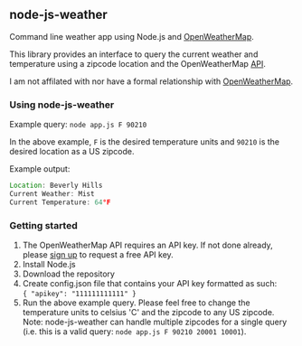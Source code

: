 ## node-js-weather
Command line weather app using Node.js and [OpenWeatherMap](http://openweathermap.org/).

This library provides an interface to query the current weather and temperature using a zipcode location and the OpenWeatherMap [API](http://openweathermap.org/current).

I am not affilated with nor have a formal relationship with [OpenWeatherMap](http://openweathermap.org/).

### Using node-js-weather

Example query: `node app.js F 90210` 

In the above example, `F` is the desired temperature units and `90210` is the desired location as a US zipcode.

Example output:  
```javascript
Location: Beverly Hills    
Current Weather: Mist  
Current Temperature: 64°F
```

### Getting started

1. The OpenWeatherMap API requires an API key. If not done already, please [sign up](https://home.openweathermap.org/users/sign_up) to request a free API key.
2. Install Node.js
3. Download the repository
4. Create config.json file that contains your API key formatted as such:  
`{ "apikey": "111111111111" }`
5. Run the above example query. Please feel free to change the temperature units to celsius 'C' and the zipcode to any US zipcode.  
Note: node-js-weather can handle multiple zipcodes for a single query (i.e. this is a valid query: `node app.js F 90210 20001 10001`).
